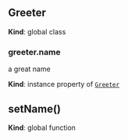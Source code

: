 <a name="Greeter"></a>
## Greeter
**Kind**: global class


<a name="Greeter+name"></a>
### greeter.name
a great name

**Kind**: instance property of [`Greeter`](#Greeter)


<a name="setName"></a>
## setName()
**Kind**: global function


